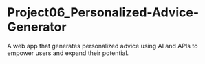 # Project06_Personalized-Advice-Generator
A web app that generates personalized advice using AI and APIs to empower users and expand their potential. 
